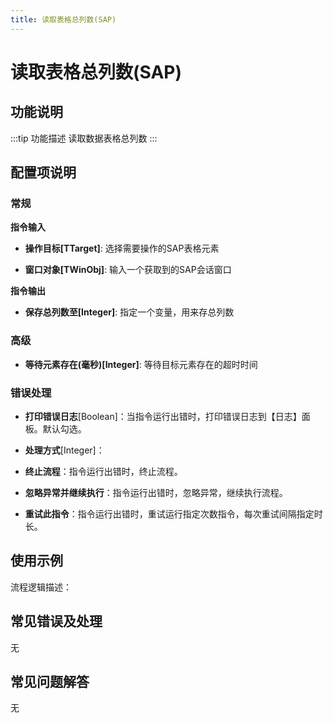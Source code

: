 ```yaml
---
title: 读取表格总列数(SAP)
---
```


# 读取表格总列数(SAP)

## 功能说明

:::tip 功能描述
读取数据表格总列数
:::

## 配置项说明

### 常规

**指令输入**

- **操作目标[TTarget]**: 选择需要操作的SAP表格元素

- **窗口对象[TWinObj]**: 输入一个获取到的SAP会话窗口


**指令输出**

- **保存总列数至[Integer]**: 指定一个变量，用来存总列数

### 高级

- **等待元素存在(毫秒)[Integer]**: 等待目标元素存在的超时时间

### 错误处理

- **打印错误日志**[Boolean]：当指令运行出错时，打印错误日志到【日志】面板。默认勾选。

- **处理方式**[Integer]：

 - **终止流程**：指令运行出错时，终止流程。

 - **忽略异常并继续执行**：指令运行出错时，忽略异常，继续执行流程。

 - **重试此指令**：指令运行出错时，重试运行指定次数指令，每次重试间隔指定时长。

## 使用示例

流程逻辑描述：

## 常见错误及处理

无

## 常见问题解答

无

